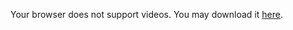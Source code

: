 <SlidevVideo autoplay controls>
  <source src="https://github.com/propromo-software/propromo.docs/raw/refs/heads/main/public/video/propromo.mp4" type="video/mp4" />

  <p>
    Your browser does not support videos. You may download it
    <a href="https://github.com/propromo-software/propromo.docs/raw/refs/heads/main/public/video/propromo.mp4" download>here</a>.
  </p>
</SlidevVideo>
